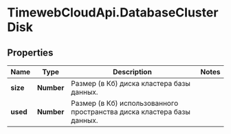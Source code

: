 # TimewebCloudApi.DatabaseClusterDisk

## Properties

Name | Type | Description | Notes
------------ | ------------- | ------------- | -------------
**size** | **Number** | Размер (в Кб) диска кластера базы данных. | 
**used** | **Number** | Размер (в Кб) использованного пространства диска кластера базы данных. | 


